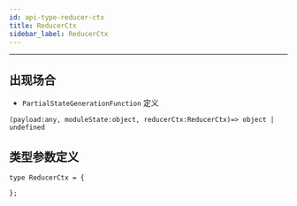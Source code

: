 ```yaml
---
id: api-type-reducer-ctx
title: ReducerCtx
sidebar_label: ReducerCtx
---
```

___
## 出现场合
 - `PartialStateGenerationFunction` 定义
 ```
 (payload:any, moduleState:object, reducerCtx:ReducerCtx)=> object | undefined
 ```

 ## 类型参数定义
 ```
 type ReducerCtx = {
   
 };
 ```